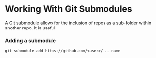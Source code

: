 # Working With Git Submodules 
A Git submodule allows for the inclusion of repos as a sub-folder within another repo. It is useful 


### Adding a submodule
```git
git submodule add https://github.com/<user>/... name
```
